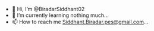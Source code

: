 - 👋 Hi, I’m @BiradarSiddhant02
- 🌱 I’m currently learning nothing much...
- 📫 How to reach me Siddhant.Biradar.pes@gmail.com...

<!---
BiradarSiddhant02/BiradarSiddhant02 is a ✨ special ✨ repository because its `README.md` (this file) appears on your GitHub profile.
You can click the Preview link to take a look at your changes.
--->
